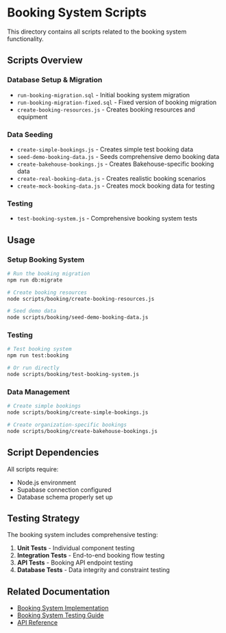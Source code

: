 # Booking System Scripts

This directory contains all scripts related to the booking system functionality.

## Scripts Overview

### Database Setup & Migration
- `run-booking-migration.sql` - Initial booking system migration
- `run-booking-migration-fixed.sql` - Fixed version of booking migration
- `create-booking-resources.js` - Creates booking resources and equipment

### Data Seeding
- `create-simple-bookings.js` - Creates simple test booking data
- `seed-demo-booking-data.js` - Seeds comprehensive demo booking data
- `create-bakehouse-bookings.js` - Creates Bakehouse-specific booking data
- `create-real-booking-data.js` - Creates realistic booking scenarios
- `create-mock-booking-data.js` - Creates mock booking data for testing

### Testing
- `test-booking-system.js` - Comprehensive booking system tests

## Usage

### Setup Booking System
```bash
# Run the booking migration
npm run db:migrate

# Create booking resources
node scripts/booking/create-booking-resources.js

# Seed demo data
node scripts/booking/seed-demo-booking-data.js
```

### Testing
```bash
# Test booking system
npm run test:booking

# Or run directly
node scripts/booking/test-booking-system.js
```

### Data Management
```bash
# Create simple bookings
node scripts/booking/create-simple-bookings.js

# Create organization-specific bookings
node scripts/booking/create-bakehouse-bookings.js
```

## Script Dependencies

All scripts require:
- Node.js environment
- Supabase connection configured
- Database schema properly set up

## Testing Strategy

The booking system includes comprehensive testing:
1. **Unit Tests** - Individual component testing
2. **Integration Tests** - End-to-end booking flow testing
3. **API Tests** - Booking API endpoint testing
4. **Database Tests** - Data integrity and constraint testing

## Related Documentation

- [Booking System Implementation](../docs/BOOKING_SYSTEM_IMPLEMENTATION.md)
- [Booking System Testing Guide](../docs/TESTING_GUIDE.md)
- [API Reference](../docs/API_REFERENCE.md)

